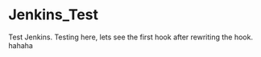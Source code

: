 # Jenkins_Test

Test Jenkins. Testing here, lets see the first hook after rewriting the hook. hahaha
